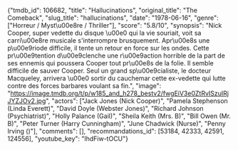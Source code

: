 {"tmdb_id": 106682, "title": "Hallucinations", "original_title": "The Comeback", "slug_title": "hallucinations", "date": "1978-06-16", "genre": ["Horreur / Myst\u00e8re / Thriller"], "score": "5.8/10", "synopsis": "Nick Cooper, super vedette du disque \u00e0 qui la vie souriait, voit sa carri\u00e8re musicale s'interrompre brusquement. Apr\u00e8s une p\u00e9riode difficile, il tente un retour en force sur les ondes. Cette pr\u00e9tention d\u00e9clenche une r\u00e9action horrible de la part de ses ennemis qui poussera Cooper tout pr\u00e8s de la folie. Il semble difficile de sauver Cooper. Seul un grand sp\u00e9cialiste, le docteur Macqueley, arrivera \u00e0 sortir du cauchemar cette ex-vedette qui lutte contre des forces barbares voulant sa fin.", "image": "https://image.tmdb.org/t/p/w185_and_h278_bestv2/fwgEiV3e0ZtRvISzuIRjJYZJOv2.jpg", "actors": ["Jack Jones (Nick Cooper)", "Pamela Stephenson (Linda Everett)", "David Doyle (Webster Jones)", "Richard Johnson (Psychiatrist)", "Holly Palance (Gail)", "Sheila Keith (Mrs. B)", "Bill Owen (Mr. B)", "Peter Turner (Harry Cunningham)", "June Chadwick (Nurse)", "Penny Irving ()"], "comments": [], "recommandations_id": [53184, 42333, 42591, 124556], "youtube_key": "lhdFiw-tOCU"}